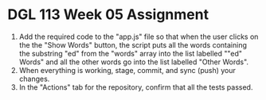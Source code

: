 # DGL 113 Week 05 Assignment

1. Add the required code to the "app.js" file so that when the user clicks on 
   the the "Show Words" button, the script puts all the words containing the 
   substring "ed" from the "words" array into the list labelled ""ed" Words" 
   and all the other words go into the list labelled "Other Words".
1. When everything is working, stage, commit, and sync (push) your changes.
1. In the "Actions" tab for the repository, confirm that all the tests 
   passed.
